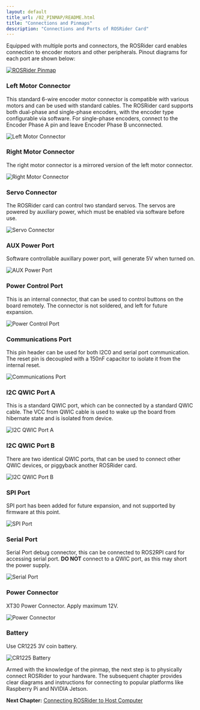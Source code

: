 ```yaml
---
layout: default
title_url: /02_PINMAP/README.html
title: "Connections and Pinmaps"
description: "Connections and Ports of ROSRider Card"
---
```


<style type="text/css">

	.markdown-body h2 {
		border-bottom: 3px solid #eaecef !important;
	}

</style>

Equipped with multiple ports and connectors, the ROSRider card enables connection to encoder motors and other peripherals. Pinout diagrams for each port are shown below:
  
[![ROSRider Pinmap](../images/ROSRider4D_portmap.png)](https://acada.dev/products)

### Left Motor Connector

This standard 6-wire encoder motor connector is compatible with various motors and can be used with standard cables. The ROSRider card supports both dual-phase and single-phase encoders, with the encoder type configurable via software. For single-phase encoders, connect to the Encoder Phase A pin and leave Encoder Phase B unconnected.

![Left Motor Connector](../images/pinmap/dwg_left_motor.png)

### Right Motor Connector

The right motor connector is a mirrored version of the left motor connector.

![Right Motor Connector](../images/pinmap/dwg_right_motor.png)

### Servo Connector

The ROSRider card can control two standard servos. The servos are powered by auxiliary power, which must be enabled via software before use.

![Servo Connector](../images/pinmap/dwg_servo.png)

### AUX Power Port

Software controllable auxillary power port, will generate 5V when turned on.

![AUX Power Port](../images/pinmap/dwg_power_aux.png)

### Power Control Port

This is an internal connector, that can be used to control buttons on the board remotely. The connector is not soldered, and left for future expansion.

![Power Control Port](../images/pinmap/dwg_power_control.png)

### Communications Port

This pin header can be used for both I2C0 and serial port communication. The reset pin is decoupled with a 150nF capacitor to isolate it from the internal reset.

![Communications Port](../images/pinmap/dwg_comm.png)

### I2C QWIC Port A

This is a standard QWIC port, which can be connected by a standard QWIC cable. The VCC from QWIC cable is used to wake up the board from hibernate state and is isolated from device.

![I2C QWIC Port A](../images/pinmap/dwg_qwic_a.png)

### I2C QWIC Port B

There are two identical QWIC ports, that can be used to connect other QWIC devices, or piggyback another ROSRider card.

![I2C QWIC Port B](../images/pinmap/dwg_qwic_b.png)

### SPI Port

SPI port has been added for future expansion, and not supported by firmware at this point.

![SPI Port](../images/pinmap/dwg_spi.png)

### Serial Port

Serial Port debug connector, this can be connected to ROS2RPI card for accessing serial port. **DO NOT** connect to a QWIC port, as this may short the power supply.

![Serial Port](../images/pinmap/dwg_serial.png)

### Power Connector

XT30 Power Connector. Apply maximum 12V.

![Power Connector](../images/pinmap/dwg_xt30.png)

### Battery

Use CR1225 3V coin battery.

![CR1225 Battery](../images/pinmap/dwg_cr1225.png)

Armed with the knowledge of the pinmap, the next step is to physically connect ROSRider to your hardware. The subsequent chapter provides clear diagrams and instructions for connecting to popular platforms like Raspberry Pi and NVIDIA Jetson.

__Next Chapter:__ [Connecting ROSRider to Host Computer](../03_CONNECT/README.md)